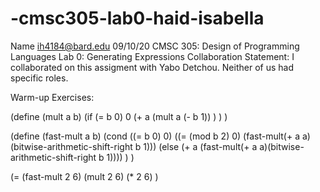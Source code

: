 # -cmsc305-lab0-haid-isabella

 Name ih4184@bard.edu
 09/10/20
 CMSC 305: Design of Programming Languages
 Lab 0: Generating Expressions
 Collaboration Statement: I collaborated on this assigment with Yabo Detchou.
 Neither of us had specific roles.
 
 Warm-up Exercises:
 
 (define (mult a b)
  (if (= b 0)
    0
    (+ a (mult a (- b 1))
    )
  )
)

(define (fast-mult a b)
  (cond 
  ((= b 0)
   0)
  ((= (mod b 2) 0) 
  (fast-mult(+ a a)(bitwise-arithmetic-shift-right b 1)))
  (else 
  (+ a (fast-mult(+ a a)(bitwise-arithmetic-shift-right b 1))))
  )
)

(= (fast-mult 2 6) (mult 2 6) (* 2 6) )
 
 
